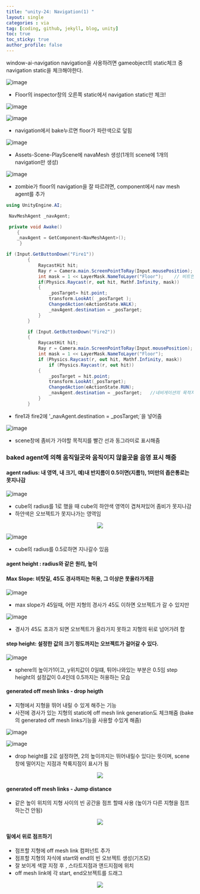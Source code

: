 ```yaml
---
title: "unity-24: Navigation(1) "
layout: single
categories : via
tag: [coding, github, jekyll, blog, unity]
toc: true
toc_sticky: true
author_profile: false
---
```



window-ai-navigation
navigation을 사용하려면 gameobject의 static체크 중 navigation static을 체크해야한다.


![image](https://user-images.githubusercontent.com/111720411/216800575-4b32cccc-7a11-4e86-b7db-223c43679957.png)


- Floor의 inspector창의 오른쪽 static에서 navigation static만 체크!

![image](https://user-images.githubusercontent.com/111720411/216800577-67392b77-90f7-49e9-b12d-78883f195439.png)

![image](https://user-images.githubusercontent.com/111720411/216800582-ce34fc0b-8816-4d62-a4c8-cc11e3f33389.png)


- navigation에서 bake누르면 floor가 파란색으로 덮힘


![image](https://user-images.githubusercontent.com/111720411/216800585-220b7ed5-942a-4d4c-a11a-d1a540057d45.png)


- Assets-Scene-PlayScene에 navaMesh 생성(1개의 scene에 1개의 navigation만 생성)

![image](https://user-images.githubusercontent.com/111720411/216800588-1020a7d6-4f5e-45c9-b281-d5e5f9d78286.png)


- zombie가 floor의 navigation을 잘 따르려면, component에서 nav mesh agent를 추가

```c#
using UnityEngine.AI;

 NavMeshAgent _navAgent;

 private void Awake()
    {
	_navAgent = GetComponent<NavMeshAgent>(); 
     }

if (Input.GetButtonDown("Fire1"))
        {
            RaycastHit hit;
            Ray r = Camera.main.ScreenPointToRay(Input.mousePosition);
            int mask = 1 << LayerMask.NameToLayer("Floor");    // 비트연산으로 인해, Floor의 Layer인 8번 Layer만 쓸게     
            if(Physics.Raycast(r, out hit, Mathf.Infinity, mask))
            {
                _posTarget= hit.point;
                transform.LookAt( _posTarget );
                ChangedAction(eActionState.WALK);
                _navAgent.destination = _posTarget;
            }
        }

        if (Input.GetButtonDown("Fire2"))
        {
            RaycastHit hit;
            Ray r = Camera.main.ScreenPointToRay(Input.mousePosition);
            int mask = 1 << LayerMask.NameToLayer("Floor");    
            if (Physics.Raycast(r, out hit, Mathf.Infinity, mask))
                if (Physics.Raycast(r, out hit))
            {
                _posTarget = hit.point;
                transform.LookAt(_posTarget);
                ChangedAction(eActionState.RUN);
                _navAgent.destination = _posTarget;   //네비게이션의 목적지는 postarget(마우스지점)
            }
        }
```

- fire1과 fire2에 '_navAgent.destination = _posTarget;`을 넣어줌

![image](https://user-images.githubusercontent.com/111720411/216800591-cd91e0d4-b099-4f57-a51e-1d9490ae8020.png)


- scene창에 좀비가 가야할 목적지를 빨간 선과 동그라미로 표시해줌
### baked agent에 의해 움직일곳와 움직이지 않을곳을 음영 표시 해줌

#### agent radius: 내 영역, 내 크기, 예)내 반지름이 0.5이면(지름1), 1미만의 좁은통로는 못지나감

![image](https://user-images.githubusercontent.com/111720411/216800593-2af6171d-122c-4231-aa0d-535cdd24a613.png)


- cube의 radius를 1로 했을 때 cube의 하얀색 영역이 겹쳐져있어 좀비가 못지나감
- 하얀색은 오브젝트가 못지나가는 영역임


<p align="center">
  <img src="https://user-images.githubusercontent.com/111720411/216800647-02b0e885-2e55-470c-bb62-259807aed005.gif">
  </p>
 
 
![image](https://user-images.githubusercontent.com/111720411/216800594-96e966db-c7a2-4c39-bc21-67e3a546aceb.png)

- cube의 radius를 0.5로하면 지나갈수 있음


#### agent height :  radius와 같은 원리, 높이

#### Max Slope: 비탓길, 45도 경사까지는 허용, 그 이상은 못올라가게끔

![image](https://user-images.githubusercontent.com/111720411/216800597-86d43923-e6d4-41d8-981d-234ad0a66e71.png)

- max slope가 45일때, 어떤 지형의 경사가 45도 이하면 오브젝트가 갈 수 있지만

![image](https://user-images.githubusercontent.com/111720411/216800599-12f804e3-cd09-433d-9c4d-7f5c104c29ab.png)


- 경사가 45도 초과가 되면 오브젝트가 올라가지 못하고 지형의 뒤로 넘어가려 함

#### step height: 설정한 값의 크기 정도까지는 오브젝트가 걸어갈 수 있다.

![image](https://user-images.githubusercontent.com/111720411/216800605-e49547d6-9abf-4106-8512-fc18235afd36.png)


- sphere의 높이가1이고, y위치값이 0일떄, 튀어나와있는 부분은 0.5임
  step height의 설정값이 0.4인데 0.5까지는 허용하는 모습  



#### generated off mesh links - drop heigth
- 지형에서 지형을 뛰어 내릴 수 있게 해주는 기능
- 사전에 경사가 있는 지형의 static에 off mesh link generation도 체크해줌
   (bake의 generated off mesh links기능을 사용할 수있게 해줌)

![image](https://user-images.githubusercontent.com/111720411/216800607-5490fe5e-0171-49e7-930f-52189d856834.png)

![image](https://user-images.githubusercontent.com/111720411/216800611-820fb7f0-17e9-4566-be8d-68a1e6602cc7.png)


- drop height를 2로 설정하면, 2의 높이까지는 뛰어내릴수 있다는 뜻이며,
   scene창에 떨어지는 지점과 착륙지점이 표시가 됨

<p align="center">
  <img src="https://user-images.githubusercontent.com/111720411/216800668-061acd3c-382e-48c1-be17-e9edfaf8e449.gif">
  </p>

#### generated off mesh links - Jump distance

- 같은 높이 위치의 지형 사이의 빈 공간을 점프 할때 사용
   (높이가 다른 지형을 점프하는건 안됨)

<p align="center">
  <img src="https://user-images.githubusercontent.com/111720411/216800673-7cde678b-64a9-401a-9a00-dc38a38b37b0.gif">
</p>

#### 밑에서 위로 점프하기

- 점프할 지형에 off mesh link 컴퍼넌트 추가
- 점프할 지형의 자식에 start와 end의 빈 오브젝트 생성(기즈모)
- 잘 보이게 색깔 지정 후 , 스타트지점과 앤드지점에 위치
- off mesh link에 각 start, end오브젝트를 드래그

<p align="center">
  <img src="https://user-images.githubusercontent.com/111720411/216800920-2c22f325-b168-419d-a01c-bba059ea738e.gif">
  </p>
